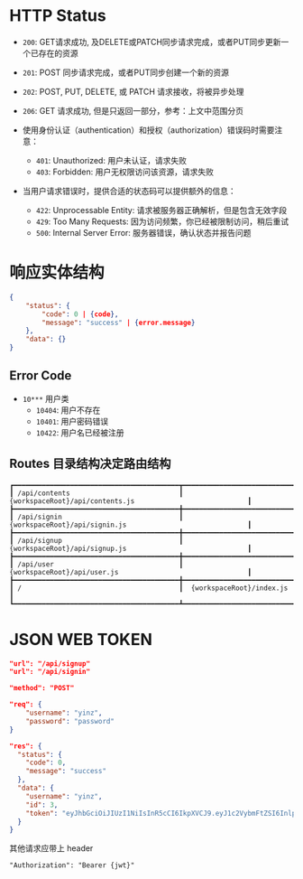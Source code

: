 # HTTP Status

- `200`: GET请求成功, 及DELETE或PATCH同步请求完成，或者PUT同步更新一个已存在的资源
- `201`: POST 同步请求完成，或者PUT同步创建一个新的资源
- `202`: POST, PUT, DELETE, 或 PATCH 请求接收，将被异步处理
- `206`: GET 请求成功, 但是只返回一部分，参考：上文中范围分页

- 使用身份认证（authentication）和授权（authorization）错误码时需要注意：
    - `401`: Unauthorized: 用户未认证，请求失败
    - `403`: Forbidden: 用户无权限访问该资源，请求失败
- 当用户请求错误时，提供合适的状态码可以提供额外的信息：
    - `422`: Unprocessable Entity: 请求被服务器正确解析，但是包含无效字段
    - `429`: Too Many Requests: 因为访问频繁，你已经被限制访问，稍后重试
    - `500`: Internal Server Error: 服务器错误，确认状态并报告问题

# 响应实体结构

```JSON
{
    "status": {
        "code": 0 | {code},
        "message": "success" | {error.message}
    },
    "data": {}
}
```

## Error Code

- `10***` 用户类
    - `10404`: 用户不存在
    - `10401`: 用户密码错误
    - `10422`: 用户名已经被注册


## Routes 目录结构决定路由结构

```
┏━━━━━━━━━━━━━━━━━━━━━━━━━━━━━━━━━━━━━━━━━┳━━━━━━━━━━━━━━━━━━━━━━━━━━━━━━━━━━━━━━━━━━━━━━━━━━━━━━━━━━━━━┓
┃ /api/contents                           ┃  {workspaceRoot}/api/contents.js                            ┃
┣━━━━━━━━━━━━━━━━━━━━━━━━━━━━━━━━━━━━━━━━━╋━━━━━━━━━━━━━━━━━━━━━━━━━━━━━━━━━━━━━━━━━━━━━━━━━━━━━━━━━━━━━┫
┃ /api/signin                             ┃  {workspaceRoot}/api/signin.js                              ┃
┣━━━━━━━━━━━━━━━━━━━━━━━━━━━━━━━━━━━━━━━━━╋━━━━━━━━━━━━━━━━━━━━━━━━━━━━━━━━━━━━━━━━━━━━━━━━━━━━━━━━━━━━━┫
┃ /api/signup                             ┃  {workspaceRoot}/api/signup.js                              ┃
┣━━━━━━━━━━━━━━━━━━━━━━━━━━━━━━━━━━━━━━━━━╋━━━━━━━━━━━━━━━━━━━━━━━━━━━━━━━━━━━━━━━━━━━━━━━━━━━━━━━━━━━━━┫
┃ /api/user                               ┃  {workspaceRoot}/api/user.js                                ┃
┣━━━━━━━━━━━━━━━━━━━━━━━━━━━━━━━━━━━━━━━━━╋━━━━━━━━━━━━━━━━━━━━━━━━━━━━━━━━━━━━━━━━━━━━━━━━━━━━━━━━━━━━━┫
┃ /                                       ┃  {workspaceRoot}/index.js                                   ┃
┗━━━━━━━━━━━━━━━━━━━━━━━━━━━━━━━━━━━━━━━━━┻━━━━━━━━━━━━━━━━━━━━━━━━━━━━━━━━━━━━━━━━━━━━━━━━━━━━━━━━━━━━━┛
```


# JSON WEB TOKEN
```JSON
"url": "/api/signup"
"url": "/api/signin"

"method": "POST"

"req": {
    "username": "yinz",
    "password": "password"
}

"res": {
  "status": {
    "code": 0,
    "message": "success"
  },
  "data": {
    "username": "yinz",
    "id": 3,
    "token": "eyJhbGciOiJIUzI1NiIsInR5cCI6IkpXVCJ9.eyJ1c2VybmFtZSI6InlpbnoxIiwiaWF0IjoxNDg2OTAwOTUyLCJleHAiOjE0ODY5ODczNTJ9.uSpPb4sk123NzHyUzu39xhp3o0Semuj_RG2XrFygE4o"
  }
}

```

其他请求应带上 header
```
"Authorization": "Bearer {jwt}"
```